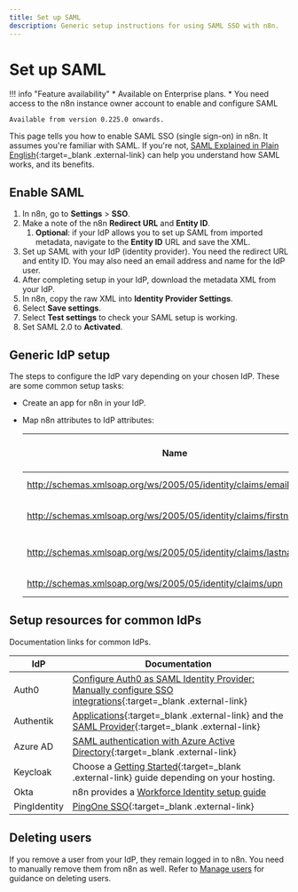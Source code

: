 ```yaml
---
title: Set up SAML
description: Generic setup instructions for using SAML SSO with n8n.
---
```


# Set up SAML

!!! info "Feature availability"
	* Available on Enterprise plans.
	* You need access to the n8n instance owner account to enable and configure SAML

	Available from version 0.225.0 onwards.

This page tells you how to enable SAML SSO (single sign-on) in n8n. It assumes you're familiar with SAML. If you're not, [SAML Explained in Plain English](https://www.onelogin.com/learn/saml){:target=_blank .external-link} can help you understand how SAML works, and its benefits.

## Enable SAML

1. In n8n, go to **Settings** > **SSO**.
1. Make a note of the n8n **Redirect URL** and **Entity ID**.
	1. **Optional**: if your IdP allows you to set up SAML from imported metadata, navigate to the **Entity ID** URL and save the XML. 
1. Set up SAML with your IdP (identity provider). You need the redirect URL and entity ID. You may also need an email address and name for the IdP user.
1. After completing setup in your IdP, download the metadata XML from your IdP.
1. In n8n, copy the raw XML into **Identity Provider Settings**.
1. Select **Save settings**.
1. Select **Test settings** to check your SAML setup is working.
1. Set SAML 2.0 to **Activated**.

## Generic IdP setup

The steps to configure the IdP vary depending on your chosen IdP. These are some common setup tasks:

* Create an app for n8n in your IdP.
* Map n8n attributes to IdP attributes:

	| Name | Name format | Value (IdP side) |
	| ---- | ----------- | ---------------- |
	| http://schemas.xmlsoap.org/ws/2005/05/identity/claims/emailaddress | URI Reference | User email       |
	| http://schemas.xmlsoap.org/ws/2005/05/identity/claims/firstname    | URI Reference | User First Name  |
	| http://schemas.xmlsoap.org/ws/2005/05/identity/claims/lastname     | URI Reference | User Last Name   |
	| http://schemas.xmlsoap.org/ws/2005/05/identity/claims/upn          | URI Reference | User Email       |

## Setup resources for common IdPs

Documentation links for common IdPs.

| IdP | Documentation |
| --- | ------------- |
| Auth0 | [Configure Auth0 as SAML Identity Provider: Manually configure SSO integrations](https://auth0.com/docs/authenticate/protocols/saml/saml-sso-integrations/configure-auth0-saml-identity-provider#manually-configure-sso-integrations){:target=_blank .external-link} |
| Authentik | [Applications](https://goauthentik.io/docs/applications){:target=_blank .external-link} and the [SAML Provider](https://goauthentik.io/docs/providers/saml/){:target=_blank .external-link} |
| Azure AD | [SAML authentication with Azure Active Directory](https://learn.microsoft.com/en-us/azure/active-directory/fundamentals/auth-saml){:target=_blank .external-link} |
| Keycloak | Choose a [Getting Started](https://www.keycloak.org/guides#getting-started){:target=_blank .external-link} guide depending on your hosting. |
| Okta | n8n provides a [Workforce Identity setup guide](/user-management/saml/okta/) |
| PingIdentity | [PingOne SSO](https://docs.pingidentity.com/r/en-us/pingone/pingone_p1sso_start){:target=_blank .external-link} |

## Deleting users

If you remove a user from your IdP, they remain logged in to n8n. You need to manually remove them from n8n as well. Refer to [Manage users](/user-management/manage-users/) for guidance on deleting users.

